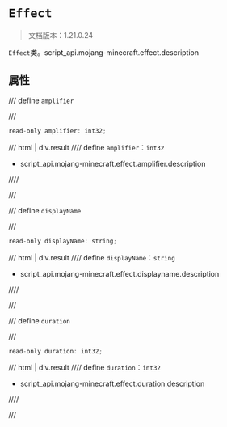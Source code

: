 # `Effect`

> 文档版本：1.21.0.24

`Effect`类。script_api.mojang-minecraft.effect.description

## 属性

/// define
`amplifier`


///

```js
read-only amplifier: int32;
```

/// html | div.result
//// define
`amplifier`：`int32`

- script_api.mojang-minecraft.effect.amplifier.description


////

///


/// define
`displayName`


///

```js
read-only displayName: string;
```

/// html | div.result
//// define
`displayName`：`string`

- script_api.mojang-minecraft.effect.displayname.description


////

///


/// define
`duration`


///

```js
read-only duration: int32;
```

/// html | div.result
//// define
`duration`：`int32`

- script_api.mojang-minecraft.effect.duration.description


////

///

